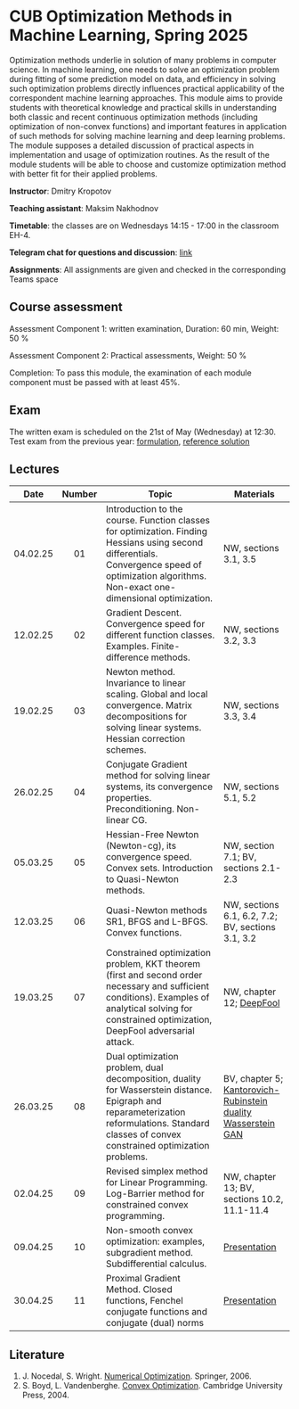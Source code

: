# CUB Optimization Methods in Machine Learning, Spring 2025

Optimization methods underlie in solution of many problems in computer science. In machine learning, one needs to solve an optimization problem during fitting of some prediction model on data, and efficiency in solving such optimization problems directly influences practical applicability of the correspondent machine learning approaches. This module aims to provide students with theoretical knowledge and practical skills in understanding both classic and recent continuous optimization methods (including optimization of non-convex functions) and important features in application of such methods for solving machine learning and deep learning problems. The module supposes a detailed discussion of practical aspects in implementation and usage of optimization routines. As the result of the module students will be able to choose and customize optimization method with better fit for their applied problems.

**Instructor**: Dmitry Kropotov

**Teaching assistant**: Maksim Nakhodnov

**Timetable**: the classes are on Wednesdays 14:15 - 17:00 in the classroom EH-4.

**Telegram chat for questions and discussion**: [link](https://t.me/+lg10Rx2criVjMzYy)

**Assignments**: All assignments are given and checked in the corresponding Teams space

## Course assessment

Assessment Component 1: written examination, Duration: 60 min, Weight: 50 %

Assessment Component 2: Practical assessments, Weight: 50 %

Completion: To pass this module, the examination of each module component must be passed with at least 45%.

## Exam

The written exam is scheduled on the 21st of May (Wednesday) at 12:30. Test exam from the previous year: [formulation](Materials/test_exam.pdf), [reference solution](Materials/test_exam_reference.pdf)

## Lectures

| Date | Number | Topic | Materials |
| :---: | :---: | --- | --- |
| 04.02.25 | 01 | Introduction to the course. Function classes for optimization. Finding Hessians using second differentials. Convergence speed of optimization algorithms. Non-exact one-dimensional optimization.	| NW, sections 3.1, 3.5 |
| 12.02.25 | 02 | Gradient Descent. Convergence speed for different function classes. Examples. Finite-difference methods.	| NW, sections 3.2, 3.3  |
| 19.02.25 | 03 | Newton method. Invariance to linear scaling. Global and local convergence. Matrix decompositions for solving linear systems. Hessian correction schemes.	| NW, sections 3.3, 3.4  |
| 26.02.25 | 04 | Conjugate Gradient method for solving linear systems, its convergence properties. Preconditioning. Non-linear CG.	| NW, sections 5.1, 5.2  |
| 05.03.25 | 05 | Hessian-Free Newton (Newton-cg), its convergence speed. Convex sets. Introduction to Quasi-Newton methods.	| NW, section 7.1; BV, sections 2.1-2.3  |
| 12.03.25 | 06 | Quasi-Newton methods SR1, BFGS and L-BFGS. Convex functions.	| NW, sections 6.1, 6.2, 7.2; BV, sections 3.1, 3.2  |
| 19.03.25 | 07 | Constrained optimization problem, KKT theorem (first and second order necessary and sufficient conditions). Examples of analytical solving for constrained optimization, DeepFool adversarial attack.	| NW, chapter 12; [DeepFool](https://arxiv.org/abs/1511.04599)  |
| 26.03.25 | 08 | Dual optimization problem, dual decomposition, duality for Wasserstein distance. Epigraph and reparameterization reformulations. Standard classes of convex constrained optimization problems.	| BV, chapter 5; [Kantorovich-Rubinstein duality](https://courses.cs.washington.edu/courses/cse599i/20au/resources/L12_duality.pdf)<br> [Wasserstein GAN](https://arxiv.org/abs/1701.07875)  |
| 02.04.25 | 09 | Revised simplex method for Linear Programming. Log-Barrier method for constrained convex programming.	| NW, chapter 13; BV, sections 10.2, 11.1-11.4  |
| 09.04.25 | 10 | Non-smooth convex optimization: examples, subgradient method. Subdifferential calculus. | [Presentation](https://web.stanford.edu/class/ee364b/lectures/subgrad_method_notes.pdf)
| 30.04.25 | 11 | Proximal Gradient Method. Closed functions, Fenchel conjugate functions and conjugate (dual) norms | [Presentation](https://www.stat.cmu.edu/~ryantibs/convexopt/lectures/prox-grad.pdf)



## Literature
1. J. Nocedal, S. Wright. [Numerical Optimization](https://www.math.uci.edu/~qnie/Publications/NumericalOptimization.pdf). Springer, 2006.
1. S. Boyd, L. Vandenberghe. [Convex Optimization](https://stanford.edu/~boyd/cvxbook/). Cambridge University Press, 2004.
